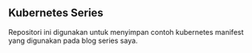 ## Kubernetes Series

Repositori ini digunakan untuk menyimpan contoh kubernetes manifest yang digunakan pada blog series saya.